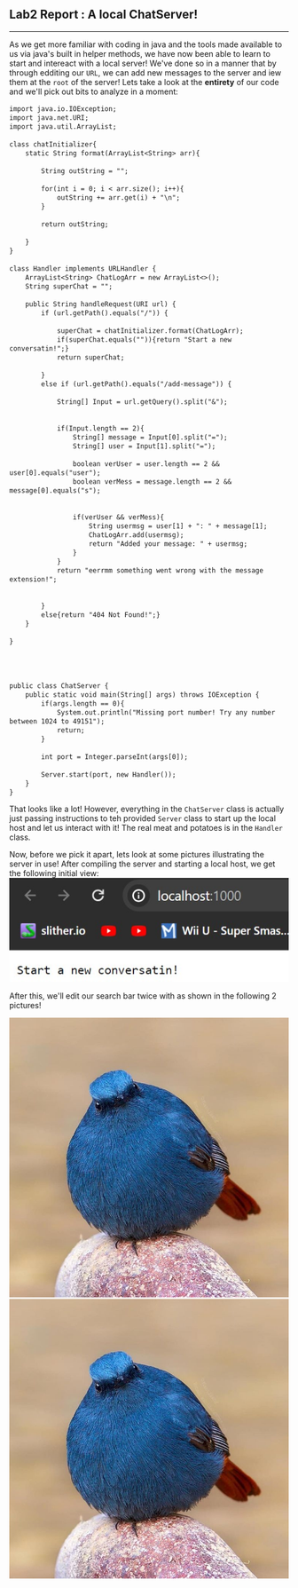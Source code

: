 ## Lab2 Report : A local ChatServer!
***
As we get more familiar with coding in java and the tools made available to us via java's built in helper methods, we have now been able to learn to start and intereact with a local server!
We've done so in a manner that by through edditing our `URL`, we can add new messages to the server and iew them at the `root` of the server! Lets take a look at the **entirety** of our code and we'll pick out bits to analyze in a moment:
```
import java.io.IOException;
import java.net.URI;
import java.util.ArrayList;

class chatInitializer{
    static String format(ArrayList<String> arr){
        
        String outString = "";
        
        for(int i = 0; i < arr.size(); i++){
            outString += arr.get(i) + "\n";
        }

        return outString;

    }
}

class Handler implements URLHandler {
    ArrayList<String> ChatLogArr = new ArrayList<>();
    String superChat = "";

    public String handleRequest(URI url) {
        if (url.getPath().equals("/")) {

            superChat = chatInitializer.format(ChatLogArr);
            if(superChat.equals("")){return "Start a new conversatin!";}
            return superChat;
            
        } 
        else if (url.getPath().equals("/add-message")) {
            
            String[] Input = url.getQuery().split("&");
            
            
            if(Input.length == 2){
                String[] message = Input[0].split("=");
                String[] user = Input[1].split("=");
                
                boolean verUser = user.length == 2 && user[0].equals("user");
                boolean verMess = message.length == 2 && message[0].equals("s");

                
                if(verUser && verMess){
                    String usermsg = user[1] + ": " + message[1];
                    ChatLogArr.add(usermsg);
                    return "Added your message: " + usermsg;
                }                
            }
            return "eerrmm something went wrong with the message extension!";

                
        }
        else{return "404 Not Found!";}
    }
            
} 

    


public class ChatServer {
    public static void main(String[] args) throws IOException {
        if(args.length == 0){
            System.out.println("Missing port number! Try any number between 1024 to 49151");
            return;
        }

        int port = Integer.parseInt(args[0]);

        Server.start(port, new Handler());
    }
}
```

That looks like a lot! However, everything in the `ChatServer` class is actually just passing instructions to teh provided `Server` class to start up the local host and let us interact with it! The real meat and potatoes is in the `Handler` class.

Now, before we pick it apart, lets look at some pictures illustrating the server in use! After compiling the server and starting a local host, we get the following initial view:
![Image](LB2pix1.jpg)

After this, we'll edit our search bar twice with as shown in the following 2 pictures!

![Image](berd.jpg)
![Image](berd.jpg)
